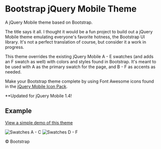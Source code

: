 # Bootstrap jQuery Mobile Theme

A jQuery Mobile theme based on Bootstrap.

The title says it all. I thought it would be a fun project to build out a jQuery Mobile theme emulating everyone's favorite hotness, the Bootstrap UI library. It's not a perfect translation of course, but consider it a work in progress.

This theme overrides the existing jQuery Mobile A - E swatches (and adds an F swatch as well) with colors and styles found in Bootstrap. It's meant to be used with A as the primary swatch for the page, and B - F as accents as needed.

Make your Bootstrap theme complete by using Font Awesome icons found in the [jQuery Mobile Icon Pack](https://github.com/commadelimited/jQuery-Mobile-Icon-Pack).

**Updated for jQuery Mobile 1.4!

## Example

[View a simple demo of this theme](http://andymatthews.net/code/jQuery-Mobile-Bootstrap-Theme/)

![Swatches A - C](http://andymatthews.net/code/jQuery-Mobile-Bootstrap-Theme/swatches-A-C.png)
![Swatches D - F](http://andymatthews.net/code/jQuery-Mobile-Bootstrap-Theme/swatches-D-F.png)

&copy; Bootstrap